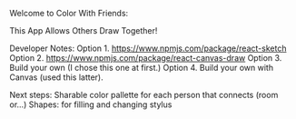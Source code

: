 Welcome to Color With Friends:

This App Allows Others Draw Together!

Developer Notes:
Option 1. https://www.npmjs.com/package/react-sketch
Option 2. https://www.npmjs.com/package/react-canvas-draw
Option 3. Build your own (I chose this one at first.)
Option 4. Build your own with Canvas (used this latter).

Next steps:
  Sharable color pallette for each person that connects (room or...)
  Shapes: for filling and changing stylus
